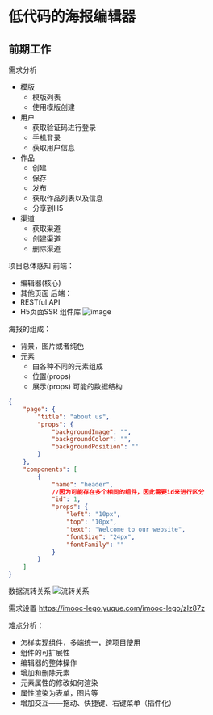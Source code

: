 

# 低代码的海报编辑器

## 前期工作

需求分析
- 模版
	- 模版列表
	- 使用模版创建
- 用户
	- 获取验证码进行登录
	- 手机登录
	- 获取用户信息
- 作品
	- 创建
	- 保存
	- 发布
	- 获取作品列表以及信息
	- 分享到H5
- 渠道
	- 获取渠道
	- 创建渠道
	- 删除渠道


项目总体感知
前端：
- 编辑器(核心)
- 其他页面
后端：
- RESTful API
- H5页面SSR
组件库
![image](https://files.catbox.moe/rm0g0i.png)


海报的组成：
- 背景，图片或者纯色
- 元素
	- 由各种不同的元素组成
	- 位置(props)
	- 展示(props)
可能的数据结构
```json
{
	"page": {
		"title": "about us",
		"props": {
			"backgroundImage": "",
			"backgroundColor": "",
			"backgroundPosition": ""
		}
	},
	"components": [
		{
			"name": "header",
			//因为可能存在多个相同的组件，因此需要id来进行区分
			"id": 1,
			"props": {
				"left": "10px",
				"top": "10px",
				"text": "Welcome to our website",
				"fontSize": "24px",
				"fontFamily": ""
			}
		}
	]
}

```

数据流转关系
![流转关系](https://files.catbox.moe/rm0g0i.png)


需求设置
https://imooc-lego.yuque.com/imooc-lego/zlz87z

难点分析：
- 怎样实现组件，多端统一，跨项目使用
- 组件的可扩展性
- 编辑器的整体操作
- 增加和删除元素
- 元素属性的修改如何渲染
- 属性渲染为表单，图片等
- 增加交互——拖动、快捷键、右键菜单（插件化）